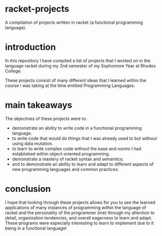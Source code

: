 # racket-projects

A compilation of projects written in racket (a functional programming language).

# introduction

In this repository I have compiled a list of projects that I worked on in the language racket
during my 2nd semester of my Sophomore Year at Rhodes College.

These projects consist of many different ideas that I learned within the course I was taking
at the time entitled Programming Languages.

# main takeaways

The objectives of these projects were to:

* demonstrate an ability to write code in a functional programming language.
* to write code that would do things that I was already used to but without using data mutation.
* to learn to write complex code without the ease and norms I had established within object-oriented programming.
* demonstrate a mastery of racket syntax and semantics;
* and to demonstrate an ability to learn and adapt to different aspects of new programming languages and common practices.

# conclusion

I hope that looking through these projects allows for you to see the learned applications of many instances of programming within the language of racket and the personality of the programmer (me) through my attention to detail, organization tendencies, and overall eagerness to learn and adapt. These programs were especially interesting to learn to implement due to it being in a functional language!